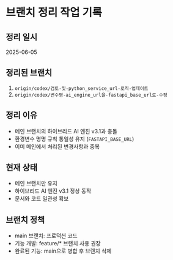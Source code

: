 # 브랜치 정리 작업 기록

## 정리 일시
2025-06-05

## 정리된 브랜치
1. `origin/codex/검토-및-python_service_url-로직-업데이트`
2. `origin/codex/변수명-ai_engine_url을-fastapi_base_url로-수정`

## 정리 이유
- 메인 브랜치의 하이브리드 AI 엔진 v3.1과 충돌
- 환경변수 명명 규칙 통일성 유지 (`FASTAPI_BASE_URL`)
- 이미 메인에서 처리된 변경사항과 중복

## 현재 상태
- 메인 브랜치만 유지
- 하이브리드 AI 엔진 v3.1 정상 동작
- 문서와 코드 일관성 확보

## 브랜치 정책
- main 브랜치: 프로덕션 코드
- 기능 개발: feature/* 브랜치 사용 권장
- 완료된 기능: main으로 병합 후 브랜치 삭제 